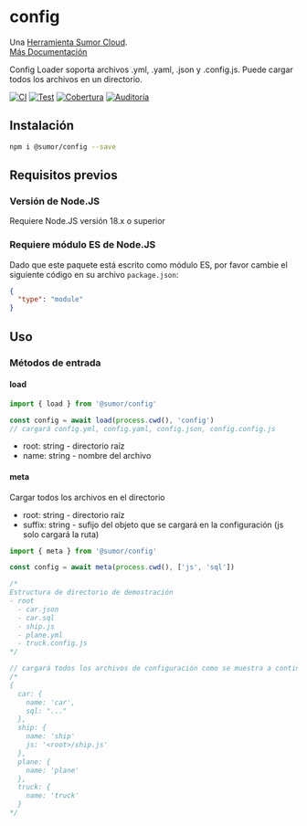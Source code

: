# config

Una [Herramienta Sumor Cloud](https://sumor.cloud).  
[Más Documentación](https://sumor.cloud/config)

Config Loader soporta archivos .yml, .yaml, .json y .config.js. Puede cargar todos los archivos en un directorio.

[![CI](https://github.com/sumor-cloud/config/actions/workflows/ci.yml/badge.svg)](https://github.com/sumor-cloud/config/actions/workflows/ci.yml)
[![Test](https://github.com/sumor-cloud/config/actions/workflows/ut.yml/badge.svg)](https://github.com/sumor-cloud/config/actions/workflows/ut.yml)
[![Cobertura](https://github.com/sumor-cloud/config/actions/workflows/coverage.yml/badge.svg)](https://github.com/sumor-cloud/config/actions/workflows/coverage.yml)
[![Auditoría](https://github.com/sumor-cloud/config/actions/workflows/audit.yml/badge.svg)](https://github.com/sumor-cloud/config/actions/workflows/audit.yml)

## Instalación

```bash
npm i @sumor/config --save
```

## Requisitos previos

### Versión de Node.JS

Requiere Node.JS versión 18.x o superior

### Requiere módulo ES de Node.JS

Dado que este paquete está escrito como módulo ES, por favor cambie el siguiente código en su archivo `package.json`:

```json
{
  "type": "module"
}
```

## Uso

### Métodos de entrada

#### load

```js
import { load } from '@sumor/config'

const config = await load(process.cwd(), 'config')
// cargará config.yml, config.yaml, config.json, config.config.js
```

- root: string - directorio raíz
- name: string - nombre del archivo

#### meta

Cargar todos los archivos en el directorio

- root: string - directorio raíz
- suffix: string - sufijo del objeto que se cargará en la configuración (js solo cargará la ruta)

```js
import { meta } from '@sumor/config'

const config = await meta(process.cwd(), ['js', 'sql'])

/*
Estructura de directorio de demostración
- root
  - car.json
  - car.sql
  - ship.js
  - plane.yml
  - truck.config.js
*/

// cargará todos los archivos de configuración como se muestra a continuación
/*
{
  car: {
    name: 'car',
    sql: "..."
  },
  ship: {
    name: 'ship'
    js: '<root>/ship.js'
  },
  plane: {
    name: 'plane'
  },
  truck: {
    name: 'truck'
  }
*/
```
